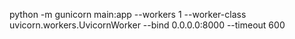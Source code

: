 python -m gunicorn main:app --workers 1 --worker-class uvicorn.workers.UvicornWorker --bind 0.0.0.0:8000 --timeout 600